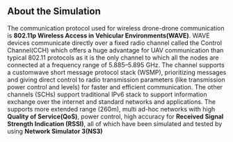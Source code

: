 ## About the Simulation

The  communication  protocol  used  for  wireless  drone-drone communication  is  **802.11p  Wireless  Access  in  Vehicular Environments(WAVE)**.   WAVE   devices   communicate directly over a fixed radio channel called the Control Channel(CCH)    which    offers    a    huge    advantage    for    UAV communication than typical 802.11 protocols as it is the only  channel  to  which  all  the  nodes  are  connected  at  a frequency range of 5.885–5.895 GHz. The channel supports a  customwave  short  message  protocol  stack  (WSMP), prioritizing  messages  and  giving  direct  control  to  radio transmission parameters (like transmission power control and levels)  for  faster  and  efficient  communication.  The  other channels  (SCHs)  support  traditional  IPv6  stack  to  support information   exchange   over   the   internet   and   standard networks  and  applications.  The  supports  more  extended range (260m), multi ad-hoc networks with high **Quality of Service(QoS)**,  power  control,  high  accuracy  for  **Received Signal  Strength  Indication (RSSI)**,  all  of  which  have  been simulated and tested by using **Network Simulator 3(NS3)**
